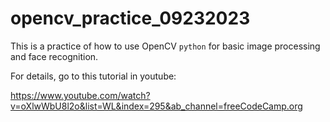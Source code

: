 # opencv_practice_09232023
This is a practice of how to use OpenCV ``python`` for basic image processing and face recognition.

For details, go to this tutorial in youtube: 

https://www.youtube.com/watch?v=oXlwWbU8l2o&list=WL&index=295&ab_channel=freeCodeCamp.org

